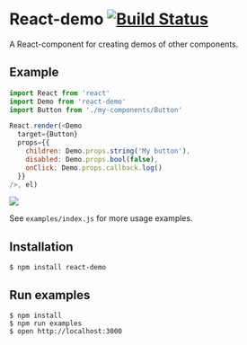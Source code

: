 # React-demo [![Build Status](https://travis-ci.org/rpominov/react-demo.svg?branch=master)](https://travis-ci.org/rpominov/react-demo)

A React-component for creating demos of other components.

## Example

```js
import React from 'react'
import Demo from 'react-demo'
import Button from './my-components/Button'

React.render(<Demo
  target={Button}
  props={{
    children: Demo.props.string('My button'),
    disabled: Demo.props.bool(false),
    onClick: Demo.props.callback.log()
  }}
/>, el)
```

![](http://g.recordit.co/bBtHoepQZy.gif)

See `examples/index.js` for more usage examples.


## Installation

```
$ npm install react-demo
```


## Run examples

```
$ npm install
$ npm run examples
$ open http://localhost:3000
```
